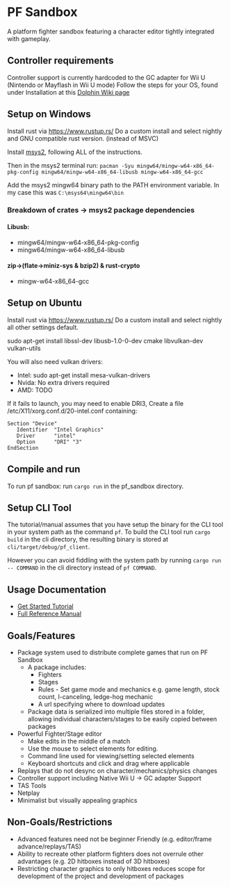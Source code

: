 # PF Sandbox

A platform fighter sandbox featuring a character editor tightly integrated with gameplay.

## Controller requirements

Controller support is currently hardcoded to the GC adapter for Wii U (Nintendo or Mayflash in Wii U mode)
Follow the steps for your OS, found under Installation at this [Dolphin Wiki page](https://wiki.dolphin-emu.org/index.php?title=How_to_use_the_Official_GameCube_Controller_Adapter_for_Wii_U_in_Dolphin)

## Setup on Windows

Install rust via https://www.rustup.rs/
Do a custom install and select nightly and GNU compatible rust version. (instead of MSVC)

Install [msys2](http://www.msys2.org/), following ALL of the instructions.

Then in the msys2 terminal run:
`pacman -Syu mingw64/mingw-w64-x86_64-pkg-config mingw64/mingw-w64-x86_64-libusb mingw-w64-x86_64-gcc`

Add the msys2 mingw64 binary path to the PATH environment variable.
In my case this was `C:\msys64\mingw64\bin`

### Breakdown of crates -> msys2 package dependencies
#### Libusb:
*   mingw64/mingw-w64-x86_64-pkg-config
*   mingw64/mingw-w64-x86_64-libusb

#### zip->(flate->miniz-sys & bzip2) & rust-crypto
*   mingw-w64-x86_64-gcc

## Setup on Ubuntu

Install rust via https://www.rustup.rs/
Do a custom install and select nightly all other settings default.

sudo apt-get install libssl-dev libusb-1.0-0-dev cmake libvulkan-dev vulkan-utils

You will also need vulkan drivers:
*   Intel: sudo apt-get install mesa-vulkan-drivers
*   Nvida: No extra drivers required
*   AMD:   TODO

If it fails to launch, you may need to enable DRI3,
Create a file /etc/X11/xorg.conf.d/20-intel.conf containing:
```
Section "Device"
   Identifier  "Intel Graphics"
   Driver      "intel"
   Option      "DRI" "3"
EndSection
```

## Compile and run

To run pf sandbox: run `cargo run` in the pf_sandbox directory.

## Setup CLI Tool

The tutorial/manual assumes that you have setup the binary for the CLI tool in your system path as the command `pf`.
To build the CLI tool run `cargo build` in the cli directory, the resulting binary is stored at `cli/target/debug/pf_client`.

However you can avoid fiddling with the system path by running `cargo run -- COMMAND` in the cli directory instead of `pf COMMAND`.

## Usage Documentation

*   [Get Started Tutorial](editor-tutorial.md)
*   [Full Reference Manual](manual.md)

## Goals/Features

*   Package system used to distribute complete games that run on PF Sandbox
    +   A package includes:
        -   Fighters
        -   Stages
        -   Rules - Set game mode and mechanics e.g. game length, stock count, l-canceling, ledge-hog mechanic
        -   A url specifying where to download updates
    +   Package data is serialized into multiple files stored in a folder, allowing individual characters/stages to be easily copied between packages
*   Powerful Fighter/Stage editor
    +   Make edits in the middle of a match
    +   Use the mouse to select elements for editing.
    +   Command line used for viewing/setting selected elements
    +   Keyboard shortcuts and click and drag where applicable
*   Replays that do not desync on character/mechanics/physics changes
*   Controller support including Native Wii U -> GC adapter Support
*   TAS Tools
*   Netplay
*   Minimalist but visually appealing graphics

## Non-Goals/Restrictions

*   Advanced features need not be beginner Friendly (e.g. editor/frame advance/replays/TAS)
*   Ability to recreate other platform fighters does not overrule other advantages (e.g. 2D hitboxes instead of 3D hitboxes)
*   Restricting character graphics to only hitboxes reduces scope for development of the project and development of packages
